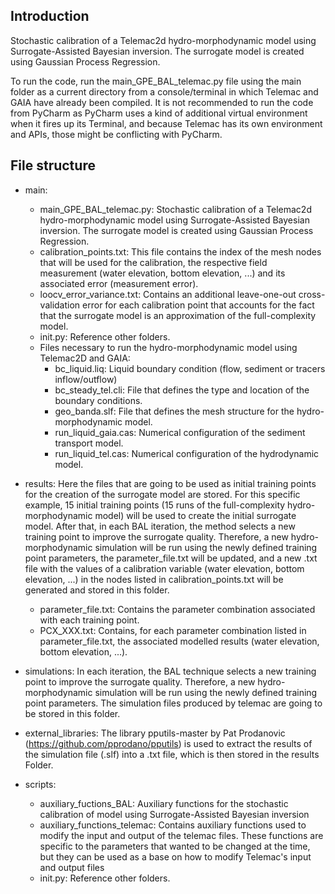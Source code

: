 ## Introduction
Stochastic calibration of a Telemac2d hydro-morphodynamic model using  Surrogate-Assisted Bayesian inversion. The surrogate model is created using Gaussian Process Regression. 

To run the code, run the main_GPE_BAL_telemac.py file using the main folder as a current directory from a console/terminal in which Telemac and GAIA have already been compiled. It is not recommended to run the code from PyCharm as PyCharm uses a kind of additional virtual environment when it fires up its Terminal, and because Telemac has its own environment and APIs, those might be conflicting with PyCharm. 

## File structure

- main: 
  - main_GPE_BAL_telemac.py: Stochastic calibration of a Telemac2d hydro-morphodynamic model using  Surrogate-Assisted Bayesian inversion. The surrogate model is created using Gaussian Process Regression.
  - calibration_points.txt: This file contains the index of the mesh nodes that will be used for the calibration, the respective field measurement (water elevation, bottom elevation, ...) and its associated error (measurement error). 
  - loocv_error_variance.txt: Contains an additional leave-one-out cross-validation error for each calibration point that accounts for the fact that the surrogate model is an approximation of the full-complexity model.
  - init.py: Reference other folders.
  -  Files necessary to run the hydro-morphodynamic model using Telemac2D and GAIA: 
	   - bc_liquid.liq: Liquid boundary condition (flow, sediment or tracers inflow/outflow)
	   - bc_steady_tel.cli: File that defines the type and location of the boundary conditions.
	   - geo_banda.slf: File that defines the mesh structure for the hydro-morphodynamic model. 
	   - run_liquid_gaia.cas: Numerical configuration of the sediment transport model.
	   - run_liquid_tel.cas: Numerical configuration of the hydrodynamic model. 

- results: Here the files that are going to be used as initial training points for the creation of the surrogate model are stored. For this specific example, 15 initial training points (15 runs of the full-complexity hydro-morphodynamic model) will be used to create the initial surrogate model. After that, in each  BAL iteration, the method selects a new training point to improve the surrogate quality. Therefore, a new hydro-morphodynamic simulation will be run using the newly defined training point parameters, the parameter_file.txt will be updated, and a new .txt file with the values of a calibration variable (water elevation, bottom elevation, ...) in the nodes listed in calibration_points.txt will be generated and stored in this folder.  
   - parameter_file.txt: Contains the parameter combination associated with each training point.
   - PCX_XXX.txt: Contains, for each parameter combination listed in parameter_file.txt, the associated modelled results (water elevation, bottom elevation, ...). 

- simulations: In each iteration, the BAL technique selects a new training point to improve the surrogate quality. Therefore, a new hydro-morphodynamic simulation will be run using the newly defined training point parameters. The simulation files produced by telemac are going to be stored in this folder. 

- external_libraries: The library pputils-master by Pat Prodanovic (https://github.com/pprodano/pputils) is used to extract the results of the simulation file (.slf) into a .txt file, which is then stored in the results Folder.

- scripts:
  - auxiliary_fuctions_BAL: Auxiliary functions for the stochastic calibration of model using Surrogate-Assisted Bayesian inversion
  - auxiliary_functions_telemac: Contains auxiliary functions used to modify the input and output of the telemac files. These functions are specific to the parameters that wanted to be changed at the time, but they can be used as a base on how to modify Telemac's input and output files
  - init.py: Reference other folders.
